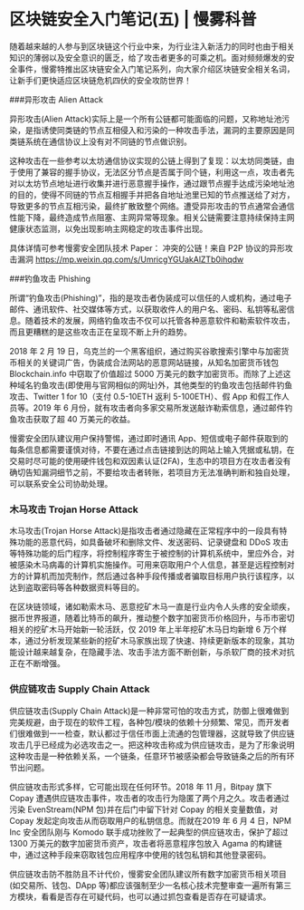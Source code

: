 # 区块链安全入门笔记(五) | 慢雾科普

随着越来越的人参与到区块链这个行业中来，为行业注入新活力的同时也由于相关知识的薄弱以及安全意识的匮乏，给了攻击者更多的可乘之机。面对频频爆发的安全事件，慢雾特推出区块链安全入门笔记系列，向大家介绍区块链安全相关名词，让新手们更快适应区块链危机四伏的安全攻防世界！

###异形攻击 Alien Attack

异形攻击(Alien Attack)实际上是一个所有公链都可能面临的问题，又称地址池污染，是指诱使同类链的节点互相侵入和污染的一种攻击手法，漏洞的主要原因是同类链系统在通信协议上没有对不同链的节点做识别。

这种攻击在一些参考以太坊通信协议实现的公链上得到了复现：以太坊同类链，由于使用了兼容的握手协议，无法区分节点是否属于同个链，利用这一点，攻击者先对以太坊节点地址进行收集并进行恶意握手操作，通过跟节点握手达成污染地址池的目的，使得不同链的节点互相握手并把各自地址池里已知的节点推送给了对方，导致更多的节点互相污染，最终扩散致整个网络。遭受异形攻击的节点通常会通信性能下降，最终造成节点阻塞、主网异常等现象。相关公链需要注意持续保持主网健康状态监测，以免出现影响主网稳定的攻击事件出现。

具体详情可参考慢雾安全团队技术 Paper：
冲突的公链！来自 P2P 协议的异形攻击漏洞
https://mp.weixin.qq.com/s/UmricgYGUakAlZTb0ihqdw


###钓鱼攻击 Phishing


所谓“钓鱼攻击(Phishing)”，指的是攻击者伪装成可以信任的人或机构，通过电子邮件、通讯软件、社交媒体等方式，以获取收件人的用户名、密码、私钥等私密信息。随着技术的发展，网络钓鱼攻击不仅可以托管各种恶意软件和勒索软件攻击，而且更糟糕的是这些攻击正在呈现不断上升的趋势。

2018 年 2 月 19 日，乌克兰的一个黑客组织，通过购买谷歌搜索引擎中与加密货币相关的关键词广告，伪装成合法网站的恶意网站链接，从知名加密货币钱包 Blockchain.info 中窃取了价值超过 5000 万美元的数字加密货币。而除了上述这种域名钓鱼攻击(即使用与官网相似的网址)外，其他类型的钓鱼攻击包括邮件钓鱼攻击、Twitter 1 for 10（支付 0.5-10ETH 返利 5-100ETH）、假 App 和假工作人员等。2019 年 6 月份，就有攻击者向多家交易所发送敲诈勒索信息，通过邮件钓鱼攻击获取了超 40 万美元的收益。

慢雾安全团队建议用户保持警惕，通过即时通讯 App、短信或电子邮件获取到的每条信息都需要谨慎对待，不要在通过点击链接到达的网站上输入凭据或私钥，在交易时尽可能的使用硬件钱包和双因素认证(2FA)，生态中的项目方在攻击者没有确切告知漏洞细节之前，不要给攻击者转账，若项目方无法准确判断和独自处理，可以联系安全公司协助处理。


### 木马攻击 Trojan Horse Attack

木马攻击(Trojan Horse Attack)是指攻击者通过隐藏在正常程序中的一段具有特殊功能的恶意代码，如具备破坏和删除文件、发送密码、记录键盘和 DDoS 攻击等特殊功能的后门程序，将控制程序寄生于被控制的计算机系统中，里应外合，对被感染木马病毒的计算机实施操作。可用来窃取用户个人信息，甚至是远程控制对方的计算机而加壳制作，然后通过各种手段传播或者骗取目标用户执行该程序，以达到盗取密码等各种数据资料等目的。

在区块链领域，诸如勒索木马、恶意挖矿木马一直是行业内令人头疼的安全顽疾，据币世界报道，随着比特币的飙升，推动整个数字加密货币价格回升，与币市密切相关的挖矿木马开始新一轮活跃，仅 2019 年上半年挖矿木马日均新增 6 万个样本，通过分析发现某些新的挖矿木马家族出现了快速、持续更新版本的现象，其功能设计越来越复杂，在隐藏手法、攻击手法方面不断创新，与杀软厂商的技术对抗正在不断增强。


### 供应链攻击 Supply Chain Attack

供应链攻击(Supply Chain Attack)是一种非常可怕的攻击方式，防御上很难做到完美规避，由于现在的软件工程，各种包/模块的依赖十分频繁、常见，而开发者们很难做到一一检查，默认都过于信任市面上流通的包管理器，这就导致了供应链攻击几乎已经成为必选攻击之一。把这种攻击称成为供应链攻击，是为了形象说明这种攻击是一种依赖关系，一个链条，任意环节被感染都会导致链条之后的所有环节出问题。

供应链攻击形式多样，它可能出现在任何环节。2018 年 11 月，Bitpay 旗下 Copay 遭遇供应链攻击事件，攻击者的攻击行为隐匿了两个月之久。攻击者通过污染 EvenStream(NPM 包)并在后门中留下针对 Copay 的相关变量数值，对 Copay 发起定向攻击从而窃取用户的私钥信息。而就在2019 年 6 月 4 日，NPM Inc 安全团队刚与 Komodo 联手成功挫败了一起典型的供应链攻击，保护了超过 1300 万美元的数字加密货币资产，攻击者将恶意程序包放入 Agama 的构建链中，通过这种手段来窃取钱包应用程序中使用的钱包私钥和其他登录密码。

供应链攻击防不胜防且不计代价，慢雾安全团队建议所有数字加密货币相关项目(如交易所、钱包、DApp 等)都应该强制至少一名核心技术完整审查一遍所有第三方模块，看看是否存在可疑代码，也可以通过抓包查看是否存在可疑请求。 